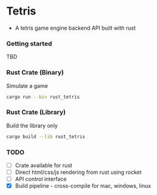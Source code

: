 # Tetris
* A tetris game engine backend API built with rust

### Getting started

TBD

### Rust Crate (Binary)

Simulate a game

```bash
cargo run --bin rust_tetris
```

### Rust Crate (Library)

Build the library only

```bash
cargo build --lib rust_tetris
```

### TODO
- [ ] Crate available for rust
- [ ] Direct html/css/js rendering from rust using rocket
- [ ] API control interface
- [x] Build pipeline - cross-compile for mac, windows, linux
